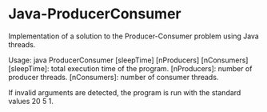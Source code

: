 # Java-ProducerConsumer
Implementation of a solution to the Producer-Consumer problem using Java threads.

Usage: java ProducerConsumer [sleepTime] [nProducers] [nConsumers]
[sleepTime]: total execution time of the program.
[nProducers]: number of producer threads.
[nConsumers]: number of consumer threads.

If invalid arguments are detected, the program is run with the standard values 20 5 1.
